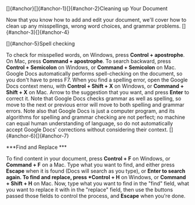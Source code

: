 []{#anchor}[]{#anchor-1}[]{#anchor-2}Cleaning up Your Document

Now that you know how to add and edit your document, we'll cover how to
clean up any misspellings, wrong word choices, and grammar problems.
[]{#anchor-3}[]{#anchor-4}

[]{#anchor-5}Spell checking

To check for misspelled words, on Windows, press **Control +
apostrophe**. On Mac, press **Command + apostrophe**. To search
backward, press **Control + Semicolon** on Windows, or **Command +
Semicolon** on Mac. Google Docs automatically performs spell-checking on
the document, so you don't have to press F7. When you find a spelling
error, open the Google Docs context menu, with **Control + Shift + X**
on Windows, or **Command + Shift + X** on Mac. Arrow to the suggestion
that you want, and press **Enter** to correct it. Note that Google Docs
checks grammar as well as spelling, so move to the next or previous
error will move to both spelling and grammar errors. Note also that
Google Docs is just a computer program, and its algorithms for spelling
and grammar checking are not perfect; no machine can equal human
understanding of language, so do not automatically accept Google Docs'
corrections without considering their context.
[]{#anchor-6}[]{#anchor-7}

***Find and Replace ***

To find content in your document, press **Control + F** on Windows, or
**Command + F** on a Mac. Type what you want to find, and either press
**Escape** when it is found (Docs will search as you type), or **Enter
to search again. To find and replace, press \*Control + H** on Windows,
or **Command + Shift + H** on Mac. Now, type what you want to find in
the "find" field, what you want to replace it with in the "replace"
field, then use the buttons passed those fields to control the process,
and **Escape** when you're done.
